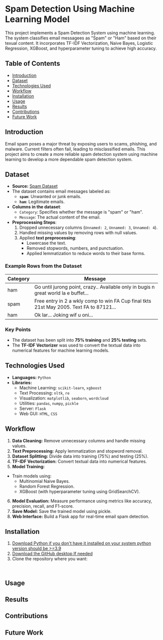 # Spam Detection Using Machine Learning Model
This project implements a Spam Detection System using machine learning. The system classifies email messagees as "Spam" or "Ham" based on their texual content. It incorporates TF-IDF Vectorization, Naive Bayes, Logistic Regression, XGBoost, and hyperparameter tuning to achieve high accuracy.

## Table of Contents
- [Introduction](#introduction)
- [Dataset](#Dataset)
- [Technologies Used](#technologies-used)
- [Workflow](#workflow)
- [Installation](#installation)
- [Usage](#usage)
- [Results](#results)
- [Contributions](#contributions)
- [Future Work](#future-works)

## Introduction
Email spam poses a major threat by exposing users to scams, phishing, and malware. Current filters often fail, leading to misclassified emails. This project aims to create a more reliable spam detection system using machine learning to develop a more dependable spam detection system.

## Dataset
- **Source:** [Spam Dataset](https://github.com/Apaulgithub/oibsip_taskno4/blob/main/spam.csv)
- The dataset contains email messages labeled as:
  - **`spam`**: Unwanted or junk emails.
  - **`ham`**: Legitimate emails.
- **Columns in the dataset**:
  - `Category`: Specifies whether the message is "spam" or "ham".
  - `Message`: The actual content of the email.
- **Preprocessing Steps**:
  1. Dropped unnecessary columns (`Unnamed: 2`, `Unnamed: 3`, `Unnamed: 4`).
  2. Handled missing values by removing rows with null values.
  3. Applied **text preprocessing**:
     - Lowercase the text.
     - Removed stopwords, numbers, and punctuation.
     - Applied lemmatization to reduce words to their base forms.

### Example Rows from the Dataset
| Category | Message                                                                                 |
|----------|-----------------------------------------------------------------------------------------|
| ham      | Go until jurong point, crazy.. Available only in bugis n great world la e buffet...     |
| spam     | Free entry in 2 a wkly comp to win FA Cup final tkts 21st May 2005. Text FA to 87121... |
| ham      | Ok lar... Joking wif u oni...                                                           |

### Key Points
- The dataset has been split into **75% training** and **25% testing** sets.
- The **TF-IDF Vectorizer** was used to convert the textual data into numerical features for machine learning models.
  
## Technologies Used

- **Languages:** `Python`
 - **Libraries:**
    - Machine Learning: `scikit-learn`, `xgboost`
    - Text Processing: `nltk`, `re`
    - Visualization: `matplotlib`, `seaborn`, `wordcloud`
    - Utilities: `pandas`, `numpy`, `pickle`
    - Server: `Flask`
    - Web GUI: `HTML`, `CSS`

## Workflow

1. **Data Cleaning:** Remove unnecessary columns and handle missing values.
2. **Text Preprocessing:** Apply lemmatization and stopword removal.
3. **Dataset Splitting:** Divide data into training (75%) and testing (25%).
4. **TF-IDF Vectorization:** Convert textual data into numerical features.
5. **Model Training:**
  - Train models using:
      - Multinomial Naive Bayes.
      - Random Forest Regression.
      - XGBoost (with hyperparameter tuning using GridSearchCV).
6. **Model Evaluation:** Measure performance using metrics like accuracy, precision, recall, and F1-score.
7. **Save Model:** Save the trained model using pickle.
8. **Web Interface:** Build a Flask app for real-time email spam detection.
                         
## Installation
1. [Download Python if you don't have it installed on your system python version should be >=3.9](https://www.python.org/downloads/release/python-3130/)
2.  [Download the GitHub desktop If needed](https://desktop.github.com/download/)
3.  Clone the repository where you want:
  ```bash
   
   ```

## Usage

## Results

## Contributions

## Future Work
